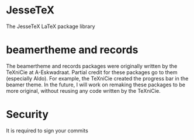 # JesseTeX
The JesseTeX LaTeX package library

# beamertheme and records
The beamertheme and records packages were originally written by the TeXniCie at A-Eskwadraat. Partial credit for these packages go to them (especially Aldo).
For example, the TeXniCie created the progress bar in the beamer theme.
In the future, I will work on remaking these packages to be more original, without reusing any code written by the TeXniCie.

# Security
It is required to sign your commits